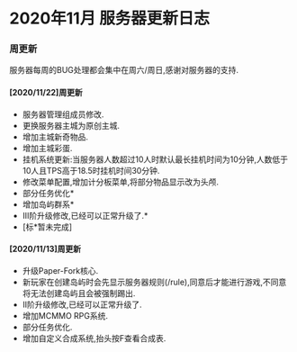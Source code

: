 # 2020年11月 服务器更新日志

### 周更新

服务器每周的BUG处理都会集中在周六/周日,感谢对服务器的支持.

#### [2020/11/22]周更新

* 服务器管理组成员修改.
* 更换服务器主城为原创主城.
* 增加主城新奇物品.
* 增加主城彩蛋.
* 挂机系统更新:当服务器人数超过10人时默认最长挂机时间为10分钟,人数低于10人且TPS高于18.5时挂机时间30分钟.
* 修改菜单配置,增加计分板菜单,将部分物品显示改为头颅.
* 部分任务优化*
* 增加岛屿群系*
* III阶升级修改,已经可以正常升级了.*
* [标*暂未完成]

#### [2020/11/13]周更新
* 升级Paper-Fork核心.
* 新玩家在创建岛屿时会先显示服务器规则(/rule),同意后才能进行游戏,不同意将无法创建岛屿且会被强制踢出.
* II阶升级修改,已经可以正常升级了.
* 增加MCMMO RPG系统.
* 部分任务优化.
* 增加自定义合成系统,抬头按F查看合成表.

